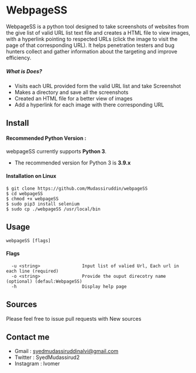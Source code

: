 # WebpageSS
WebpageSS is a python tool designed to take screenshots of websites from the give list of valid URL list text file and creates a HTML file to view images, with a hyperlink pointing to respected URLs (click the image to visit the page of that corresponding URL). It helps penetration testers and bug hunters collect and gather information about the targeting and improve efficiency.

##### What is Does?
  - Visits each URL provided form the valid URL list and take Screenshot
  - Makes a directory and save all the screenshots
  - Created an HTML file for a better view of images 
  - Add a hyperlink for each image with there corresponding URL

## Install
#### Recommended Python Version :
webpageSS currently supports **Python 3**.
* The recommended version for Python 3 is **3.9.x**
#### Installation on Linux
```
$ git clone https://github.com/Mudassiruddin/webpageSS
$ cd webpageSS
$ chmod +x webpageSS
$ sudo pip3 install selenium
$ sudo cp ./webpageSS /usr/local/bin
```
## Usage
```
webpageSS [flags]
```
#### Flags
```
  -u <string>                Input list of valied Url, Each url in each line (required)
  -o <string>                Provide the ouput direcotry name (optional) (defaul:WebpageSS)
  -h                         Display help page
```
## Sources
Please feel free to issue pull requests with New sources

## Contact me 
* Gmail : syedmudassiruddinalvi@gmail.com
* Twitter : SyedMudassirud2
* Instagram  : lvomer

